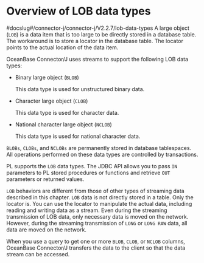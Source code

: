 Overview of LOB data types 
===============================================
#docslug#/connector-j/connector-j/V2.2.7/lob-data-types
A large object (`LOB`) is a data item that is too large to be directly stored in a database table. The workaround is to store a locator in the database table. The locator points to the actual location of the data item. 

OceanBase Connector/J uses streams to support the following LOB data types:

* Binary large object (`BLOB`)

  This data type is used for unstructured binary data.
  



* Character large object (`CLOB`)

  This data type is used for character data.
  



* National character large object (`NCLOB`)

  This data type is used for national character data.
  




`BLOBs`, `CLOBs`, and `NCLOBs` are permanently stored in database tablespaces. All operations performed on these data types are controlled by transactions. 

PL supports the `LOB` data types. The JDBC API allows you to pass `IN` parameters to PL stored procedures or functions and retrieve `OUT` parameters or returned values.

`LOB` behaviors are different from those of other types of streaming data described in this chapter. `LOB` data is not directly stored in a table. Only the locator is. You can use the locator to manipulate the actual data, including reading and writing data as a stream. Even during the streaming transmission of LOB data, only necessary data is moved on the network. However, during the streaming transmission of `LONG` or `LONG RAW` data, all data are moved on the network. 

When you use a query to get one or more `BLOB`, `CLOB`, or `NCLOB` columns, OceanBase Connector/J transfers the data to the client so that the data stream can be accessed.